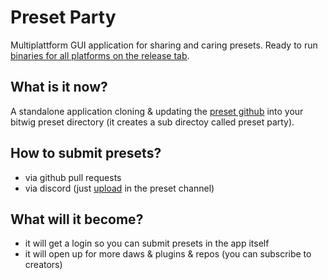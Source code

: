 # Preset Party

Multiplattform GUI application for sharing and caring presets. Ready to run [binaries for all platforms on the release tab](https://github.com/polarity/preset-party-app/releases).

## What is it now?
A standalone application cloning & updating the [preset github](https://github.com/polarity/bitwig-presets) into your bitwig preset directory (it creates a sub directoy called preset party).

## How to submit presets?
- via github pull requests
- via discord (just [upload](https://discord.gg/0g2ZPafIN3eWParf) in the preset channel)

## What will it become?
- it will get a login so you can submit presets in the app itself
- it will open up for more daws & plugins & repos (you can subscribe to creators)